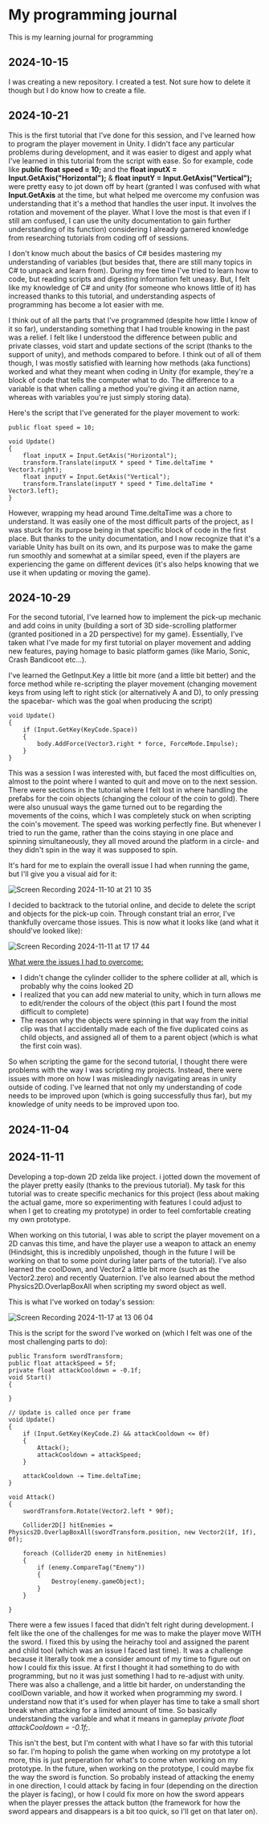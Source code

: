 # My programming journal 
This is my learning journal for programming

## 2024-10-15

I was creating a new repository. I created a test. Not sure how to delete it though but I do know how to create a file.

## 2024-10-21

This is the first tutorial that I've done for this session, and I've learned how to program the player movement in Unity. I didn't face any particular problems during development, and it was easier to digest and apply what I've learned in this tutorial from the script with ease. So for example, code like **public float speed = 10;** and the **float inputX = Input.GetAxis("Horizontal");** & **float inputY = Input.GetAxis("Vertical");** were pretty easy to jot down off by heart (granted I was confused with what **Input.GetAxis** at the time, but what helped me overcome my confusion was understanding that it's a method that handles the user input. It involves the rotation and movement of the player. What I love the most is that even if I still am confused, I can use the unity documentation to gain further understanding of its function) considering I already garnered knowledge from researching tutorials from coding off of sessions.

I don't know much about the basics of C# besides mastering my understanding of variables (but besides that, there are still many topics in C# to unpack and learn from). During my free time I've tried to learn how to code, but reading scripts and digesting information felt uneasy. But, I felt like my knowledge of C# and unity (for someone who knows little of it) has increased thanks to this tutorial, and understanding aspects of programming has become a lot easier with me.

I think out of all the parts that I've programmed (despite how little I know of it so far), understanding something that I had trouble knowing in the past was a relief. I felt like I understood the difference between public and private classes, void start and update sections of the script (thanks to the support of unity), and methods compared to before. I think out of all of them though, I was mostly satisfied with learning how methods (aka functions) worked and what they meant when coding in Unity (for example, they're a block of code that tells the computer what to do. The difference to a variable is that when calling a method you're giving it an action name, whereas with variables you're just simply storing data).

Here's the script that I've generated for the player movement to work:


    public float speed = 10;

    void Update()
    {
        float inputX = Input.GetAxis("Horizontal");
        transform.Translate(inputX * speed * Time.deltaTime * Vector3.right);
        float inputY = Input.GetAxis("Vertical");
        transform.Translate(inputY * speed * Time.deltaTime * Vector3.left);
    }

However, wrapping my head around Time.deltaTime was a chore to understand. It was easily one of the most difficult parts of the project, as I was stuck for its purpose being in that specific block of code in the first place. But thanks to the unity documentation, and I now recognize that it's a variable Unity has built on its own, and its purpose was to make the game run smoothly and somewhat at a similar speed, even if the players are experiencing the game on different devices (it's also helps knowing that we use it when updating or moving the game).


## 2024-10-29

For the second tutorial, I've learned how to implement the pick-up mechanic and add coins in unity (building a sort of 3D side-scrolling platformer (granted positioned in a 2D perspective) for my game). Essentially, I've taken what I've made for my first tutorial on player movement and adding new features, paying homage to basic platform games (like Mario, Sonic, Crash Bandicoot etc...).

I've learned the GetInput.Key a little bit more (and a little bit better) and the force method while re-scripting the player movement (changing movement keys from using left to right stick (or alternatively A and D), to only pressing the spacebar- which was the goal when producing the script)

    void Update()
    {
        if (Input.GetKey(KeyCode.Space))
        {
            body.AddForce(Vector3.right * force, ForceMode.Impulse);
        }
    }

This was a session I was interested with, but faced the most difficulties on, almost to the point where I wanted to quit and move on to the next session. There were sections in the tutorial where I felt lost in where handling the prefabs for the coin objects (changing the colour of the coin to gold). There were also unusual ways the game turned out to be regarding the movements of the coins, which I was completely stuck on when scripting the coin's movement. The speed was working perfectly fine. But whenever I tried to run the game, rather than the coins staying in one place and spinning simultaneously, they all moved around the platform in a circle- and they didn't spin in the way it was supposed to spin.

It's hard for me to explain the overall issue I had when running the game, but I'll give you a visual aid for it: 

![Screen Recording 2024-11-10 at 21 10 35](https://github.com/user-attachments/assets/0bc79da7-35df-4e19-9207-94d5bdfa1f4e)

I decided to backtrack to the tutorial online, and decide to delete the script and objects for the pick-up coin. Through constant trial an error, I've thankfully overcame those issues. This is now what it looks like (and what it should've looked like):

![Screen Recording 2024-11-11 at 17 17 44](https://github.com/user-attachments/assets/8dca35b9-a4e7-4e35-a176-87eb54c5f2ec)

<u>What were the issues I had to overcome:</u>
- I didn't change the cylinder collider to the sphere collider at all, which is probably why the coins looked 2D
- I realized that you can add new material to unity, which in turn allows me to edit/render the colours of the object (this part I found the most difficult to complete)
- The reason why the objects were spinning in that way from the initial clip was that I accidentally made each of the five duplicated coins as child objects, and assigned all of them to a parent object (which is what the first coin was).

So when scripting the game for the second tutorial, I thought there were problems with the way I was scripting my projects. Instead, there were issues with more on how I was misleadingly navigating areas in unity outside of coding. I've learned that not only my understanding of code needs to be improved upon (which is going successfully thus far), but my knowledge of unity needs to be improved upon too.

## 2024-11-04




## 2024-11-11
Developing a top-down 2D zelda like project. i jotted down the movement of the player pretty easily (thanks to the previous tutorial).
My task for this tutorial was to create specific mechanics for this project (less about making the actual game, more so experimenting with features I could adjust to when I get to creating my prototype) in order to feel comfortable creating my own prototype.

When working on this tutorial, I was able to script the player movement on a 2D canvas this time, and have the player use a weapon to attack an enemy (Hindsight, this is incredibly unpolished, though in the future I will be working on that to some point during later parts of the tutorial). I've also learned the coolDown, and Vector2 a little bit more (such as the Vector2.zero) and recently Quaternion. I've also learned about the method Physics2D.OverlapBoxAll when scripting my sword object as well.

This is what I've worked on today's session:

![Screen Recording 2024-11-17 at 13 06 04](https://github.com/user-attachments/assets/53fe45af-9b71-40fe-95a3-77c9a15ed7b4)

This is the script for the sword I've worked on (which I felt was one of the most challenging parts to do):
    
    public Transform swordTransform;
    public float attackSpeed = 5f;
    private float attackCooldown = -0.1f;
    void Start()
    {
        
    }

    // Update is called once per frame
    void Update()
    {
        if (Input.GetKey(KeyCode.Z) && attackCooldown <= 0f)
        {
            Attack();
            attackCooldown = attackSpeed;
        }

        attackCooldown -= Time.deltaTime;
    }

    void Attack()
    {
        swordTransform.Rotate(Vector2.left * 90f);

        Collider2D[] hitEnemies = Physics2D.OverlapBoxAll(swordTransform.position, new Vector2(1f, 1f), 0f);

        foreach (Collider2D enemy in hitEnemies)
        {
            if (enemy.CompareTag("Enemy"))
            {
                Destroy(enemy.gameObject);
            }
        }

    }

There were a few issues I faced that didn't felt right during development. I felt like the one of the challenges for me was to make the player move WITH the sword. I fixed this by using the heirachy tool and assigned the parent and child tool (which was an issue I faced last time). It was a challenge because it literally took me a consider amount of my time to figure out on how I could fix this issue. At first I thought it had something to do with programming, but no it was just something I had to re-adjust with unity. There was also a challenge, and a little bit harder, on understanding the coolDown variable, and how it worked when programming my sword. I understand now that it's used for when player has time to take a small short break when attacking for a limited amount of time. So basically understanding the variable and what it means in gameplay *private float attackCooldown = -0.1f;*. 

This isn't the best, but I'm content with what I have so far with this tutorial so far. I'm hoping to polish the game when working on my prototype a lot more, this is just preperation for what's to come when working on my prototype. In the future, when working on the prototype, I could maybe fix the way the sword is function. So probably instead of attacking the enemy in one direction, I could attack by facing in four (depending on the direction the player is facing), or how I could fix more on how the sword appears when the player presses the attack button (the framework for how the sword appears and disappears is a bit too quick, so I'll get on that later on).
